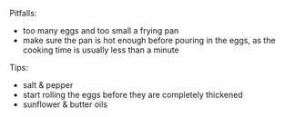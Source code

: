 Pitfalls:
* too many eggs
  and too small a frying pan
* make sure the pan
  is hot enough
  before pouring in the eggs,
  as the cooking time
  is usually less than a minute
  
Tips:
* salt & pepper
* start rolling the eggs
  before they are
  completely thickened
* sunflower & butter oils
